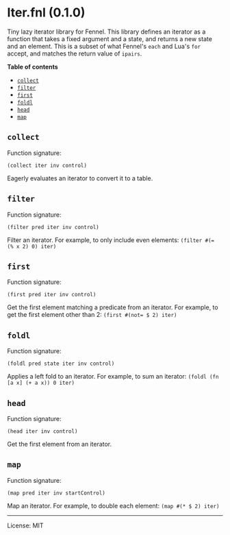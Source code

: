 # Iter.fnl (0.1.0)
Tiny lazy iterator library for Fennel. This library defines an iterator as a function that takes a fixed argument and a state, and returns a new state and an element. This is a subset of what Fennel's `each` and Lua's `for` accept, and matches the return value of `ipairs`.

**Table of contents**

- [`collect`](#collect)
- [`filter`](#filter)
- [`first`](#first)
- [`foldl`](#foldl)
- [`head`](#head)
- [`map`](#map)

## `collect`
Function signature:

```
(collect iter inv control)
```

Eagerly evaluates an iterator to convert it to a table.

## `filter`
Function signature:

```
(filter pred iter inv control)
```

Filter an iterator. For example, to only include even elements: `(filter #(= (% x 2) 0) iter)`

## `first`
Function signature:

```
(first pred iter inv control)
```

Get the first element matching a predicate from an iterator. For example, to get the first element other than 2: `(first #(not= $ 2) iter)`

## `foldl`
Function signature:

```
(foldl pred state iter inv control)
```

Applies a left fold to an iterator. For example, to sum an iterator: `(foldl (fn [a x] (+ a x)) 0 iter)`

## `head`
Function signature:

```
(head iter inv control)
```

Get the first element from an iterator.

## `map`
Function signature:

```
(map pred iter inv startControl)
```

Map an iterator. For example, to double each element: `(map #(* $ 2) iter)`


---

License: MIT


<!-- Generated with Fenneldoc 0.0.6
     https://gitlab.com/andreyorst/fenneldoc -->
